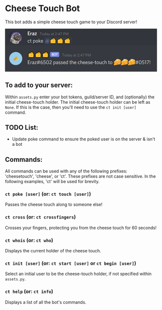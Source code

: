 # Cheese Touch Bot
This bot adds a simple cheese touch game to your Discord server!

![Example of Cheese Touch Bot in action!](https://github.com/ethanrasmussen/cheese-touch-bot/blob/master/cheesetouch.PNG)

## To add to your server:
Within `assets.py` enter your bot tokens, guild/server ID, and (optionally) the initial cheese-touch holder. The initial cheese-touch holder can be left as `None`. If this is the case, then you'll need to use the `ct init [user]` command.

## TODO List:
* Update poke command to ensure the poked user is on the server & isn't a bot

## Commands:
All commands can be used with any of the following prefixes: 'cheesetouch', 'cheese', or 'ct'. These prefixes are not case sensitive. In the following examples, 'ct' will be used for brevity.
### `ct poke [user]` (or: `ct touch [user]`)
Passes the cheese touch along to someone else!
### `ct cross` (or: `ct crossfingers`)
Crosses your fingers, protecting you from the cheese touch for 60 seconds!
### `ct whois` (or: `ct who`)
Displays the current holder of the cheese touch.
### `ct init [user]` (or: `ct start [user]` or `ct begin [user]`)
Select an initial user to be the cheese-touch holder, if not specified within `assets.py`.
### `ct help` (or: `ct info`)
Displays a list of all the bot's commands.
